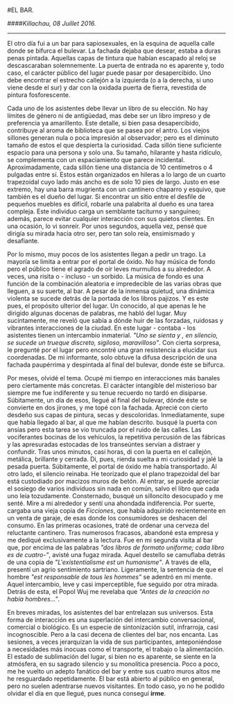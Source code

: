 
#EL BAR.

####*Killachau, 08 Juillet 2016.*

***


El otro día fui a un bar para sapiosexuales, en la esquina de aquella calle donde se bifurca el bulevar. La fachada dejaba que desear, estaba a duras penas pintada. Aquellas capas de tintura que habían escapado al reloj se descascaraban solemnemente. La puerta de entrada no es aparente y, todo caso, el carácter público del lugar puede pasar por desapercibido. Uno debe encontrar el estrecho callejón a la izquierda (o a la derecha, si uno viene desde el sur) y dar con la oxidada puerta de fierra, revestida de pintura fosforescente.

Cada uno de los asistentes debe llevar un libro de su elección. No hay límites de género ni de antigüedad, mas debe ser un libro impreso y de preferencia ya amarillento. Este detalle, si bien pasa desapercibido, contribuye al aroma de biblioteca que se pasea por el antro. Los viejos sillones generan nula o poca impresión al observador; pero es el diminuto tamaño de estos el que despierta la curiosidad. Cada sillón tiene suficiente espacio para una persona y solo una. Su tamaño, hilarante y hasta ridículo, se complementa con un espaciamiento que parece incidental. Aproximadamente, cada sillón tiene una distancia de 10 centímetros o 4 pulgadas entre sí. Estos están organizados en hileras a lo largo de un cuarto trapezoidal cuyo lado más ancho es de solo 10 pies de largo. Justo en ese extremo, hay una barra mugrienta con un cantinero chaparro y esquivo, que también es el dueño del lugar. Si encontrar un sitio entre el desfile de pequeños muebles es difícil, robarle una palabrita al dueño es una tarea compleja. Este individuo carga un semblante taciturno y sanguíneo; además, parece evitar cualquier interacción con sus quietos clientes. En una ocasión, lo vi sonreír. Por unos segundos, aquella vez, pensé que dirigía su mirada hacia otro ser, pero tan solo reía, ensimismado y desafiante. 

Por lo mismo, muy pocos de los asistentes llegan a pedir un trago. La mayoría se limita a entrar por el portal de óxido. No hay música de fondo pero el público tiene el agrado de oír leves murmullos a su alrededor. A veces, una risita o - incluso - un sorbido. La música de fondo es una función de la combinación aleatoria e impredecible de las varias obras que lleguen, a su suerte, al bar. A pesar de la inmensa quietud, una dinámica violenta se sucede detrás de la portada de los libros pajizos. Y es este pues, el propósito ulterior del lugar. Un conocido, al que apenas le he dirigido algunas docenas de palabras, me habló del lugar. Muy sucintamente, me reveló que sabía a dónde huir de las forzadas, ruidosas y vibrantes interacciones de la ciudad. En este lugar - contaba - los asistentes tienen un intercambio inmaterial. *"Uno se sienta y , en silencio, se sucede un trueque discreto, sigiloso, maravilloso"*. Con cierta sorpresa, le pregunté por el lugar pero encontré una gran resistencia a elucidar sus coordenadas. De mi informante, solo obtuve la difusa descripción de una fachada paupérrima y despintada al final del bulevar, donde éste se bifurca.

Por meses, olvidé el tema. Ocupé mi tiempo en interacciones más banales pero ciertamente más concretas. El carácter intangible del misterioso bar siempre me fue indiferente y su tenue recuerdo no tardó en disiparse. Súbitamente, un día de esos, llegué al final del bulevar, dónde éste se convierte en dos jirones, y me topé con la fachada. Aprecié con cierto desdeño sus capas de pintura, secas y descoloridas. Inmediatamente, supe que había llegado al bar, al que me habían descrito. busqué la puerta con ansias pero esta tarea se vio truncada por el ruido de las calles. Las vociferantes bocinas de los vehículos, la repetitiva percusión de las fábricas y las apresuradas estocadas de los transeúntes servían a distraer y confundir. Tras unos minutos, casi horas, di con la puerta en el callejón,  metálica, brillante y cerrada. Di, pues, rienda suelta a mi curiosidad y jalé la pesada puerta. Súbitamente, el portal de óxido me había transportado. Al otro lado, el silencio reinaba. He teorizado que el plano trapezoidal del bar está custodiado por macizos muros de betón. Al entrar, se puede apreciar el sosiego de varios individuos sin nada en común, salvo el libro que cada uno leía tozudamente. Consternado, busqué un silloncito desocupado y me senté. Mire a mi alrededor y sentí una ahondada indiferencia. Por suerte, cargaba una vieja copia de *Ficciones*, que había adquirido recientemente en un venta de garaje, de esas donde los consumidores se deshacen del consumo. En las primeras ocasiones, traté de ordenar una cerveza del reluctante cantinero. Tras numerosos fracasos, abandoné esta empresa y me dediqué exclusivamente a la lectura. Fue en mi segunda visita al bar que, por encima de las palabras *"dos libros de formato uniforme; cada libro es de cuatro-"*, avisté una fugaz mirada. Aquel destello se camuflaba detrás de una copia de *"L'existentialisme est un humanisme"*. A través de ella, presentí un agrio sentimiento sartriano. Ligeramente, la sentencia de que el hombre *"est responsable de tous les hommes"* se adentró en mí mente. Aquel intercambio, leve y casi imperceptible, fue seguido por otra mirada. Detrás de esta, el Popol Wuj me revelaba que *"Antes de la creación no había hombres..."*. 

En breves miradas, los asistentes del bar entrelazan sus universos. Esta forma de interacción es una superlación del intercambio conversacional, comercial o biológico. Es un especie de sintonización sutil, infrarroja, casi incognoscible. Pero a la casi decena de clientes del bar, nos encanta. Las sesiones, a veces  jerarquizan la vida de sus participantes, anteponiéndose a necesidades más inocuas como el transporte, el trabajo o la alimentación. El estado de sublimación del lugar, si bien no es aparente, se siente en la atmósfera, en su sagrado silencio y su monolítica presencia. Poco a poco, me he vuelto un adepto fanático del bar y entre sus cuatro muros altos me he resguardado repetidamente. El bar está abierto al público en general, pero no suelen adentrarse nuevos visitantes. En todo caso, yo no he podido olvidar el día en que llegué, pues nunca conseguí **irme**.
